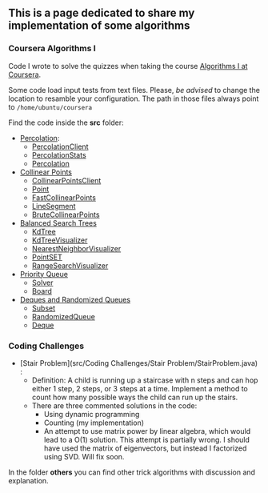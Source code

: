 ## This is a page dedicated to share my implementation of some algorithms 

### Coursera Algorithms I

Code I wrote to solve the quizzes when taking the course [Algorithms I at 
Coursera](https://www.google.com/url?sa=t&source=web&rct=j&opi=89978449&url=https://www.coursera.org/learn/algorithms-part1). 

Some code load input tests from text files. Please, *be advised* to change the location to resamble your configuration. 
The path in those files always point to `/home/ubuntu/coursera`

Find the code inside the **src** folder:

- [Percolation](https://coursera.cs.princeton.edu/algs4/assignments/percolation/specification.php):
  - [PercolationClient](src/PercolationClient.java)
  - [PercolationStats](src/PercolationStats.java)
  - [Percolation](src/Percolation.java)
- [Collinear Points](https://coursera.cs.princeton.edu/algs4/assignments/collinear/specification.php)
  - [CollinearPointsClient](src/CollinearPointsClient.java)
  - [Point](src/Point.java)
  - [FastCollinearPoints](src/FastCollinearPoints.java)
  - [LineSegment](src/LineSegment.java)
  - [BruteCollinearPoints](src/BruteCollinearPoints.java)
- [Balanced Search Trees](https://coursera.cs.princeton.edu/algs4/assignments/kdtree/specification.php)
  - [KdTree](src/KdTree.java)
  - [KdTreeVisualizer](src/KdTreeVisualizer.java)
  - [NearestNeighborVisualizer](src/NearestNeighborVisualizer.java)
  - [PointSET](src/PointSET.java)
  - [RangeSearchVisualizer](src/RangeSearchVisualizer.java)
- [Priority Queue](https://coursera.cs.princeton.edu/algs4/assignments/8puzzle/specification.php)
  - [Solver](src/Solver.java)
  - [Board](src/Board.java)
- [Deques and Randomized Queues](https://coursera.cs.princeton.edu/algs4/assignments/queues/specification.php)
  - [Subset](src/Subset.java)
  - [RandomizedQueue](src/RandomizedQueue.java) 
  - [Deque](src/Deque.java)

### Coding Challenges

- [Stair Problem](src/Coding Challenges/Stair Problem/StairProblem.java) :
  - Definition: A child is running up a staircase with n steps and can hop either 1 step, 2
	steps, or 3 steps at a time. Implement a method to count how many possible ways the child can run up the stairs.
  - There are three commented solutions in the code:
    - Using dynamic programming
    - Counting (my implementation)
    - An attempt to use matrix power by linear algebra, which would lead to a O(1) solution. This attempt is partially wrong. I should have used the matrix of eigenvectors, but instead I factorized using SVD. Will fix soon.



In the folder **others** you can find other trick algorithms with discussion and explanation.
